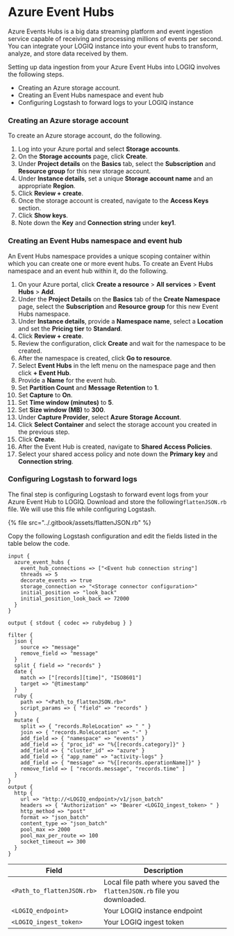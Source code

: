 # Azure Event Hubs

Azure Events Hubs is a big data streaming platform and event ingestion service capable of receiving and processing millions of events per second. You can integrate your LOGIQ instance into your event hubs to transform, analyze, and store data received by them.&#x20;

Setting up data ingestion from your Azure Event Hubs into LOGIQ involves the following steps.&#x20;

* Creating an Azure storage account.&#x20;
* Creating an Event Hubs namespace and event hub
* Configuring Logstash to forward logs to your LOGIQ instance

### Creating an Azure storage account

To create an Azure storage account, do the following.&#x20;

1. Log into your Azure portal and select **Storage accounts**.
2. On the **Storage accounts** page, click **Create**.&#x20;
3. Under **Project details** on the **Basics** tab, select the **Subscription** and **Resource group** for this new storage account. &#x20;
4. Under **Instance details**, set a unique **Storage account name** and an appropriate **Region**.&#x20;
5. Click **Review + create**.&#x20;
6. Once the storage account is created, navigate to the **Access Keys** section.&#x20;
7. Click **Show keys**.
8. Note down the **Key** and **Connection string** under **key1**.

### Creating an Event Hubs namespace and event hub

An Event Hubs namespace provides a unique scoping container within which you can create one or more event hubs. To create an Event Hubs namespace and an event hub within it, do the following.&#x20;

1. On your Azure portal, click **Create a resource** > **All services** > **Event Hubs** > **Add**.
2. Under the **Project Details** on the **Basics** tab of the **Create Namespace** page, select the **Subscription** and **Resource group** for this new Event Hubs namespace.&#x20;
3. Under **Instance details**, provide a **Namespace name**, select a **Location** and set the **Pricing tier** to **Standard**.&#x20;
4. Click **Review + create**.&#x20;
5. Review the configuration, click **Create** and wait for the namespace to be created.&#x20;
6. After the namespace is created, click **Go to resource**.
7. Select **Event Hubs** in the left menu on the namespace page and then click **+ Event Hub**.
8. Provide a **Name** for the event hub.&#x20;
9. Set **Partition Count** and **Message Retention** to **1**.&#x20;
10. Set **Capture** to **On**.&#x20;
11. Set **Time window (minutes)** to **5**.&#x20;
12. Set **Size window (MB)** to **300**.&#x20;
13. Under **Capture Provider**, select **Azure Storage Account**.&#x20;
14. Click **Select Container** and select the storage account you created in the previous step.
15. Click **Create**. &#x20;
16. After the Event Hub is created, navigate to **Shared Access Policies**.&#x20;
17. Select your shared access policy and note down the **Primary key** and **Connection string**.&#x20;

### Configuring Logstash to forward logs&#x20;

The final step is configuring Logstash to forward event logs from your Azure Event Hub to LOGIQ. Download and store the following`flattenJSON.rb` file. We will use this file while configuring Logstash.&#x20;

{% file src="../.gitbook/assets/flattenJSON.rb" %}

Copy the following Logstash configuration and edit the fields listed in the table below the code.&#x20;

```
input {
  azure_event_hubs {
    event_hub_connections => ["<Event hub connection string"]
    threads => 5
    decorate_events => true
    storage_connection => "<Storage connector configuration>"
    initial_position => "look_back"
    initial_position_look_back => 72000
  }
}

output { stdout { codec => rubydebug } }
 
filter {
  json {
    source => "message"
    remove_field => "message"
  }
  split { field => "records" }
  date {
    match => ["[records][time]", "ISO8601"]
    target => "@timestamp"
  }
  ruby {
    path => "<Path_to_flattenJSON.rb>"
    script_params => { "field" => "records" }
  }
  mutate {
    split => { "records.RoleLocation" => " " }
    join => { "records.RoleLocation" => "-" }
    add_field => { "namespace" => "events" }
    add_field => { "proc_id" => "%{[records.category]}" }
    add_field => { "cluster_id" => "azure" }
    add_field => { "app_name" => "activity-logs" }
    add_field => { "message" => "%{[records.operationName]}" }
    remove_field => [ "records.message", "records.time" ]
  }
}
output {
  http {
    url => "http://<LOGIQ_endpoint>/v1/json_batch"
    headers => { "Authorization" => "Bearer <LOGIQ_ingest_token> " }
    http_method => "post"
    format => "json_batch"
    content_type => "json_batch"
    pool_max => 2000
    pool_max_per_route => 100
    socket_timeout => 300
  }
}
```

| Field                      | Description                                                                |
| -------------------------- | -------------------------------------------------------------------------- |
| `<Path_to_flattenJSON.rb>` | Local file path where you saved the `flattenJSON.rb` file you downloaded.  |
| `<LOGIQ_endpoint>`         | Your LOGIQ instance endpoint                                               |
| `<LOGIQ_ingest_token>`     | Your LOGIQ ingest token                                                    |
